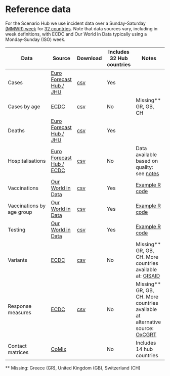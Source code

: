 # Reference data

For the Scenario Hub we use incident data over a Sunday-Saturday [(MMWR) week](https://github.com/covid19-forecast-hub-europe/covid19-forecast-hub-europe/wiki/Targets-and-horizons#horizon-and-frequency) for [32 countries](././data-locations/locations_eu.csv). Note that data sources vary, including in week definitions, with ECDC and Our World in Data typically using a Monday-Sunday (ISO) week.


Data | Source | Download | Includes 32 Hub countries | Notes
--- | --- | --- | --- | ---
Cases | [Euro Forecast Hub / JHU](https://github.com/covid19-forecast-hub-europe/covid19-forecast-hub-europe/tree/main/data-truth) | [csv](https://raw.githubusercontent.com/covid19-forecast-hub-europe/covid19-forecast-hub-europe/main/data-truth/JHU/truth_JHU-Incident%20Cases.csv) | Yes
Cases by age | [ECDC](https://www.ecdc.europa.eu/en/publications-data/covid-19-data-14-day-age-notification-rate-new-cases) | [csv](https://opendata.ecdc.europa.eu/covid19/agecasesnational/csv/data.csv)| No | Missing** GR, GB, CH
Deaths | [Euro Forecast Hub / JHU](https://github.com/covid19-forecast-hub-europe/covid19-forecast-hub-europe/tree/main/data-truth) | [csv](https://raw.githubusercontent.com/covid19-forecast-hub-europe/covid19-forecast-hub-europe/main/data-truth/JHU/truth_JHU-Incident%20Deaths.csv) | Yes |
Hospitalisations | [Euro Forecast Hub / ECDC](https://github.com/covid19-forecast-hub-europe/covid19-forecast-hub-europe/tree/main/data-truth) | [csv](https://raw.githubusercontent.com/covid19-forecast-hub-europe/covid19-forecast-hub-europe/main/data-truth/ECDC/truth_ECDC-Incident%20Hospitalizations.csv) | No | Data available based on quality: see [notes](https://github.com/covid19-forecast-hub-europe/covid19-forecast-hub-europe/tree/main/code/auto_download/hospitalisations#readme)
Vaccinations | [Our World in Data](https://github.com/owid/covid-19-data/tree/master/public/data#readme) | [csv](https://github.com/owid/covid-19-data/blob/master/public/data/vaccinations/vaccinations.csv?raw=true) | Yes | [Example R code](./code/vaccinations.R)
Vaccinations by age group | [Our World in Data](https://github.com/owid/covid-19-data/tree/master/public/data#readme) | [csv](https://raw.githubusercontent.com/owid/covid-19-data/master/public/data/vaccinations/vaccinations-by-age-group.csv) | Yes | [Example R code](./code/vaccinations.R)
Testing | [Our World in Data](https://github.com/owid/covid-19-data/tree/master/public/data#readme) | [csv](https://github.com/owid/covid-19-data/blob/master/public/data/testing/covid-testing-all-observations.csv?raw=true) | Yes | [Example R code](./code/testing.R)
Variants | [ECDC](https://www.ecdc.europa.eu/en/publications-data/data-virus-variants-covid-19-eueea) | [csv](https://opendata.ecdc.europa.eu/covid19/virusvariant/csv/data.csv) | No | Missing** GR, GB, CH. More countries available at: [GISAID](https://www.gisaid.org/) |
Response measures | [ECDC](https://www.ecdc.europa.eu/en/publications-data/download-data-response-measures-covid-19) | [csv](https://www.ecdc.europa.eu/sites/default/files/documents/response_graphs_data_2022-02-24.csv) | No | Missing** GR, GB, CH. More countries available at alternative source: [OxCGRT](https://www.bsg.ox.ac.uk/research/research-projects/covid-19-government-response-tracker)
Contact matrices | [CoMix](http://www.socialcontactdata.org/data/) |  | No | Includes 14 hub countries

** Missing: Greece (GR), United Kingdom (GB), Switzerland (CH)
